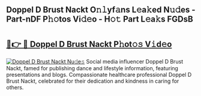## Doppel D Brust Nackt O𝚗𝚕yf𝚊ns L𝚎a𝚔ed N𝚞𝚍es - Part-nDF P𝚑𝚘tos Vi𝚍𝚎o - H𝚘𝚝 Part L𝚎a𝚔s FGDsB

# <h2><a href="http://kfdfpom.oniu.top/?m=Doppel+D+Brust+Nackt">🔗👉 🔴 Doppel D Brust Nackt P𝚑ot𝚘𝚜 V𝚒d𝚎o</a></h2>

[![Doppel D Brust Nackt Nu𝚍e𝚜](https://i.imgur.com/0qMVB7G.gif)](http://kfdfpom.oniu.top/?m=Doppel+D+Brust+Nackt)
Social media influencer Doppel D Brust Nackt, famed for publishing dance and lifestyle information, featuring presentations and blogs. Compassionate healthcare professional Doppel D Brust Nackt, celebrated for their dedication and kindness in caring for others.  

